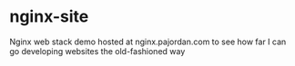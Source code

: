 # nginx-site
Nginx web stack demo hosted at nginx.pajordan.com to see how far I can go developing websites the old-fashioned way
